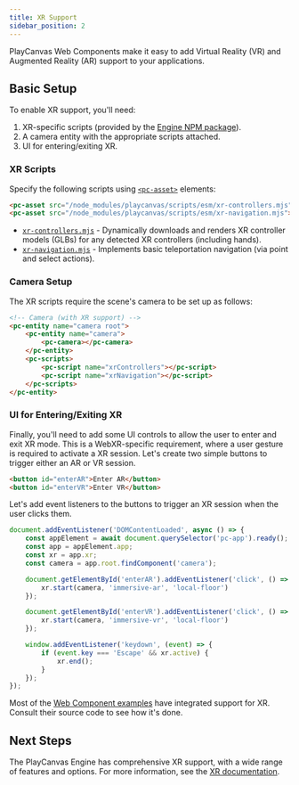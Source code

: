 ```yaml
---
title: XR Support
sidebar_position: 2
---
```


PlayCanvas Web Components make it easy to add Virtual Reality (VR) and Augmented Reality (AR) support to your applications.

## Basic Setup

To enable XR support, you'll need:

1. XR-specific scripts (provided by the [Engine NPM package](https://www.npmjs.com/package/playcanvas)).
2. A camera entity with the appropriate scripts attached.
3. UI for entering/exiting XR.

### XR Scripts

Specify the following scripts using [`<pc-asset>`](../tags/pc-asset) elements:

```html
<pc-asset src="/node_modules/playcanvas/scripts/esm/xr-controllers.mjs"></pc-asset>
<pc-asset src="/node_modules/playcanvas/scripts/esm/xr-navigation.mjs"></pc-asset>
```

* [`xr-controllers.mjs`](https://github.com/playcanvas/engine/blob/main/scripts/esm/xr-controllers.mjs) - Dynamically downloads and renders XR controller models (GLBs) for any detected XR controllers (including hands).
* [`xr-navigation.mjs`](https://github.com/playcanvas/engine/blob/main/scripts/esm/xr-navigation.mjs) - Implements basic teleportation navigation (via point and select actions).

### Camera Setup

The XR scripts require the scene's camera to be set up as follows:

```html
<!-- Camera (with XR support) -->
<pc-entity name="camera root">
    <pc-entity name="camera">
        <pc-camera></pc-camera>
    </pc-entity>
    <pc-scripts>
        <pc-script name="xrControllers"></pc-script>
        <pc-script name="xrNavigation"></pc-script>
    </pc-scripts>
</pc-entity>
```

### UI for Entering/Exiting XR

Finally, you'll need to add some UI controls to allow the user to enter and exit XR mode. This is a WebXR-specific requirement, where a user gesture is required to activate a XR session. Let's create two simple buttons to trigger either an AR or VR session.

```html
<button id="enterAR">Enter AR</button>
<button id="enterVR">Enter VR</button>
```

Let's add event listeners to the buttons to trigger an XR session when the user clicks them.

```javascript
document.addEventListener('DOMContentLoaded', async () => {
    const appElement = await document.querySelector('pc-app').ready();
    const app = appElement.app;
    const xr = app.xr;
    const camera = app.root.findComponent('camera');

    document.getElementById('enterAR').addEventListener('click', () => {
        xr.start(camera, 'immersive-ar', 'local-floor')
    });

    document.getElementById('enterVR').addEventListener('click', () => {
        xr.start(camera, 'immersive-vr', 'local-floor')
    });

    window.addEventListener('keydown', (event) => {
        if (event.key === 'Escape' && xr.active) {
            xr.end();
        }
    });
});
```

Most of the [Web Component examples](https://playcanvas.github.io/web-components/examples/) have integrated support for XR. Consult their source code to see how it's done.

## Next Steps

The PlayCanvas Engine has comprehensive XR support, with a wide range of features and options. For more information, see the [XR documentation](/user-manual/xr).
